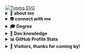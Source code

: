<div> 
  <a href="https://git.io/typing-svg"><img src="http://readme-typing-svg.herokuapp.com?font=Segoe+UI&color=58A6FF&multiline=true&width=500&height=90&lines=console.log(%22Hello+World!%22);console.log(%22Be+welcome%22)_" alt="Typing SVG" /></a>
<br>
</div>

<details>
  <summary><strong>👻 about me</strong></summary>
<div>
    <h2 align="center">Hey! I'm Leonardo Farah</h2>
    <img src="https://pic.funnygifsbox.com/uploads/2021/02/funnygifsbox.com-2021-02-25-14-34-42-48.gif" alt="hey" width="170" align="right"/> 
    <p>🎂 27y</p>
    <p>🏰 Living in Curitiba-Brazil</p>
    <p>🧩 Hobbies: 🎮Games | 🎥Movies | 🎤Singing | 📚Reading | 🐺Petting my dog</p>
    
</div>
  <br>
</details>

<details>
  <summary><strong>👽 connect with me</strong></summary>
<div>
  <samp>
    <h2 align="center">🛸 You can reach me by</h2>
    <p align="center">
      <a target="_blank" href="https://www.linkedin.com/in/leonardo-farah-802503129/"><img align="center"
         src="https://img.shields.io/badge/linkedin-%231DA1F2.svg?style=for-the-badge&logo=linkedin&logoColor=white"
         alt="azzar" height="30"/></a>
      <a target="_blank" href="https://mailto:leonardo12farah@gmail.com"><img align="center"
         src="https://img.shields.io/badge/gmail-EA4335.svg?style=for-the-badge&logo=gmail&logoColor=white"
         alt="azzar" height="30"/></a>
      <a target="_blank" href="https://wa.me/+5541998784652"><img align="center"
         src="https://img.shields.io/badge/whatsapp-4B7F1.svg?style=for-the-badge&logo=whatsapp&logoColor=white"
         alt="azzar" height="30"/></a>
      <br>
  </samp>
</div>
</details>

<details>
  <summary><strong>🎓 Degree</strong></summary>
<div>
<h2 align="center"> Academic and professional degrees</h2>
    <img src="https://pic.funnygifsbox.com/uploads/2021/02/funnygifsbox.com-2021-02-25-14-34-38-72.gif" alt="sleepyHusky" width="170" align="right"/>
    <p>💻 On course: Starter Full-Stack Web Developer Program, on <a href="https://www.growdev.com.br/"> GrowDev</a>. Actualy learning Back-End</p>
    <p>👨🏻‍💻 Front-End web developer</p>
    <p>🧪 Bachelor in biotechnology</p>
    <p>👨🏼‍🍳 Chef</p>
    <p>☕️ Barista</p>
    <p>🍹 Bartender</p>
     
</div>
  <br>
</details>

<details>
  <summary><strong>👾 Dev knowledge</strong></summary>
<div>
<h2 align="center">Languages and Tools:</h2>
<p align="center"> 
  <a target="_blank" href="https://github.com/" rel="noreferrer"> <img src="https://raw.githubusercontent.com/devicons/devicon/master/icons/github/github-original.svg" alt="github" width="40" height="40" /> </a>
  <a target="_blank" href="https://git-scm.com/" rel="noreferrer"> <img src="https://raw.githubusercontent.com/devicons/devicon/master/icons/git/git-original.svg" alt="git" width="40" height="40" /> </a> 
    <a target="_blank" href="https://www.w3.org/html/" rel="noreferrer"><img src="https://raw.githubusercontent.com/devicons/devicon/master/icons/html5/html5-original-wordmark.svg" alt="html5" width="40" height="40" /> </a>
    <a target="_blank" href="https://www.w3schools.com/css/" rel="noreferrer"><img src="https://raw.githubusercontent.com/devicons/devicon/master/icons/css3/css3-original-wordmark.svg" alt="css3" width="40" height="40" /> </a>  
        <a target="_blank" href="https://getbootstrap.com" rel="noreferrer"> <img src="https://raw.githubusercontent.com/devicons/devicon/master/icons/bootstrap/bootstrap-plain-wordmark.svg" alt="bootstrap" width="40" height="40" /> </a>
    <a target="_blank" href="https://developer.mozilla.org/en-US/docs/Web/JavaScript" rel="noreferrer"> <img src="https://raw.githubusercontent.com/devicons/devicon/master/icons/javascript/javascript-original.svg" alt="javascript" width="40" height="40" /> </a> 
     <a target="_blank" href="https://www.typescriptlang.org/" rel="noreferrer"> <img src="https://raw.githubusercontent.com/devicons/devicon/master/icons/typescript/typescript-original.svg" alt="typescript" width="40" height="40" /> </a> 
  <a target="_blank" href="https://reactjs.org/" rel="noreferrer"> <img src="https://raw.githubusercontent.com/devicons/devicon/master/icons/react/react-original-wordmark.svg" alt="react" width="40" height="40" /> </a> 
     <a target="_blank" href="https://mui.com/" rel="noreferrer"> <img src="https://raw.githubusercontent.com/devicons/devicon/master/icons/materialui/materialui-original.svg" alt="mui" width="40" height="40" /> </a> 
       <a target="_blank" href="https://redux-toolkit.js.org/introduction/getting-started" rel="noreferrer"> <img src="https://raw.githubusercontent.com/devicons/devicon/master/icons/redux/redux-original.svg" alt="redux" width="40" height="40" /> </a> 
       <a target="_blank" href="https://nodejs.org" rel="noreferrer"> <img src="https://cdn.jsdelivr.net/gh/devicons/devicon/icons/nodejs/nodejs-plain-wordmark.svg" alt="nodejs" width="50" height="50" /> </a>
  
     
</p>
</div>
</details>

<details> 
  <summary><strong>📊 GitHub Profile Stats</strong></summary>
  <div>
  <br>
        <p align="center">
          <a href="https://github.com/Leokfarah/">
          <img width="38.5%" src="https://github-readme-stats.vercel.app/api/top-langs/?username=Leokfarah&langs_count=6&theme=dracula&layout=compact&hide_border=true" alt="Leokfarah :: Top Langs" />
          <img width="39.4%" src="https://github-readme-stats.vercel.app/api?username=Leokfarah&show_icons=true&theme=dracula&hide_border=true" />
          </a>
       </p>
  </div>    
</details>

<details>
  <summary><strong>🚂 Visitors, thanks for coming by!</strong></summary>
  
  <div>  
    <p>
      <br>
       <img src="https://pic.funnygifsbox.com/uploads/2021/02/funnygifsbox.com-2021-02-25-14-34-44-50.gif" alt="sleepyHusky" width="170" align="center"/> 
       <img width="200" height="25" src="https://komarev.com/ghpvc/?username=Leokfarah&label=🧙‍♂️_You+are+my+visitor+Nº" align="left"/>
      </a>
    </p>
  </div>
 </details>
